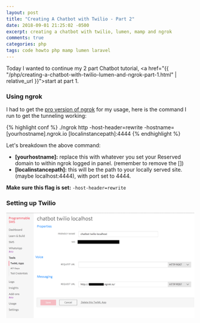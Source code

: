 ```yaml
---
layout: post
title: "Creating A Chatbot with Twilio - Part 2"
date: 2018-09-01 21:25:02 -0500
excerpt: creating a chatbot with twilio, lumen, mamp and ngrok
comments: true
categories: php
tags: code howto php mamp lumen laravel
---
```

Today I wanted to continue my 2 part Chatbot tutorial, <a href="{{ "/php/creating-a-chatbot-with-twilio-lumen-and-ngrok-part-1.html" | relative_url }}">start at part 1</a>.

### Using ngrok

I had to get the [pro version of ngrok](https://ngrok.com/pricing) for my usage, here is the command I run to get the tunneling working:

{% highlight conf %}
./ngrok http -host-header=rewrite -hostname=[yourhostname].ngrok.io [localinstancepath]:4444
{% endhighlight %}

Let's breakdown the above command:

* **[yourhostname]:** replace this with whatever you set your Reserved domain to within ngrok logged in panel. (remember to remove the [])
* **[localinstancepath]:** this will be the path to your locally served site. (maybe localhost:4444), with port set to 4444.

**Make sure this flag is set:** `-host-header=rewrite`

### Setting up Twilio

<div class="img-wrapper">
  <img class="img" src="/assets/img/chatbot/twilio-dashboard.png" alt="twilio dashboard example">
</div>

